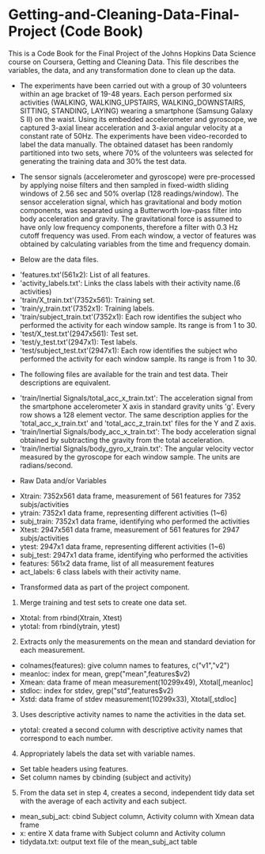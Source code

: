 Getting-and-Cleaning-Data-Final-Project (Code Book)
=======================================
This is a Code Book for the Final Project of the Johns Hopkins Data Science course on Coursera, Getting and Cleaning Data.
This file describes the variables, the data, and any transformation done to clean up the data.

* The experiments have been carried out with a group of 30 volunteers within an age bracket of 19-48 years. Each person performed six activities (WALKING, WALKING_UPSTAIRS, WALKING_DOWNSTAIRS, SITTING, STANDING, LAYING) wearing a smartphone (Samsung Galaxy S II) on the waist. Using its embedded accelerometer and gyroscope, we captured 3-axial linear acceleration and 3-axial angular velocity at a constant rate of 50Hz. The experiments have been video-recorded to label the data manually. The obtained dataset has been randomly partitioned into two sets, where 70% of the volunteers was selected for generating the training data and 30% the test data. 
* The sensor signals (accelerometer and gyroscope) were pre-processed by applying noise filters and then sampled in fixed-width sliding windows of 2.56 sec and 50% overlap (128 readings/window). The sensor acceleration signal, which has gravitational and body motion components, was separated using a Butterworth low-pass filter into body acceleration and gravity. The gravitational force is assumed to have only low frequency components, therefore a filter with 0.3 Hz cutoff frequency was used. From each window, a vector of features was obtained by calculating variables from the time and frequency domain. 

* Below are the data files.

 - 'features.txt'(561x2): List of all features.
 - 'activity_labels.txt': Links the class labels with their activity name.(6 activities)
 - 'train/X_train.txt'(7352x561): Training set.
 - 'train/y_train.txt'(7352x1): Training labels.
 - 'train/subject_train.txt'(7352x1): Each row identifies the subject who performed the activity for each window sample. Its range is from 1 to 30. 
 - 'test/X_test.txt'(2947x561): Test set.
 - 'test/y_test.txt'(2947x1): Test labels. 
 - 'test/subject_test.txt'(2947x1): Each row identifies the subject who performed the activity for each window sample. Its range is from 1 to 30. 

* The following files are available for the train and test data. Their descriptions are equivalent. 

 - 'train/Inertial Signals/total_acc_x_train.txt': The acceleration signal from the smartphone accelerometer X axis in standard gravity units 'g'. Every row shows a 128 element vector. The same description applies for the 'total_acc_x_train.txt' and 'total_acc_z_train.txt' files for the Y and Z axis. 
 - 'train/Inertial Signals/body_acc_x_train.txt': The body acceleration signal obtained by subtracting the gravity from the total acceleration. 
 - 'train/Inertial Signals/body_gyro_x_train.txt': The angular velocity vector measured by the gyroscope for each window sample. The units are radians/second. 

* Raw Data and/or Variables

 - Xtrain: 7352x561 data frame, measurement of 561 features for 7352 subjs/activities
 - ytrain: 7352x1 data frame, representing different activities (1~6)
 - subj_train: 7352x1 data frame, identifying who performed the activities
 - Xtest: 2947x561 data frame, measurement of 561 features for 2947 subjs/activities
 - ytest: 2947x1 data frame, representing different activities (1~6)
 - subj_test: 2947x1 data frame, identifying who performed the activities	
 - features: 561x2 data frame, list of all measurement features
 - act_labels: 6 class labels with their activity name.

* Transformed data as part of the project component.
 1. Merge training and test sets to create one data set.
  - Xtotal: from rbind(Xtrain, Xtest)
  - ytotal: from rbind(ytrain, ytest)

 2. Extracts only the measurements on the mean and standard deviation for each measurement.
  - colnames(features): give column names to features, c("v1","v2")
  - meanloc: index for mean, grep("mean",features$v2)
  - Xmean: data frame of mean measurement(10299x49), Xtotal[,meanloc]
  - stdloc: index for stdev, grep("std",features$v2)
  - Xstd: data frame of stdev measurement(10299x33), Xtotal[,stdloc]
  
 3. Uses descriptive activity names to name the activities in the data set.
  - ytotal: created a second column with descriptive activity names that correspond to each number.

 4. Appropriately labels the data set with variable names.
  - Set table headers using features.
  - Set column names by cbinding (subject and activity)

 5. From the data set in step 4, creates a second, independent tidy data set with the average of each activity and each subject.
  - mean_subj_act: cbind Subject column, Activity column with Xmean data frame
  - x: entire X data frame with Subject column and Activity column
  - tidydata.txt: output text file of the mean_subj_act table

